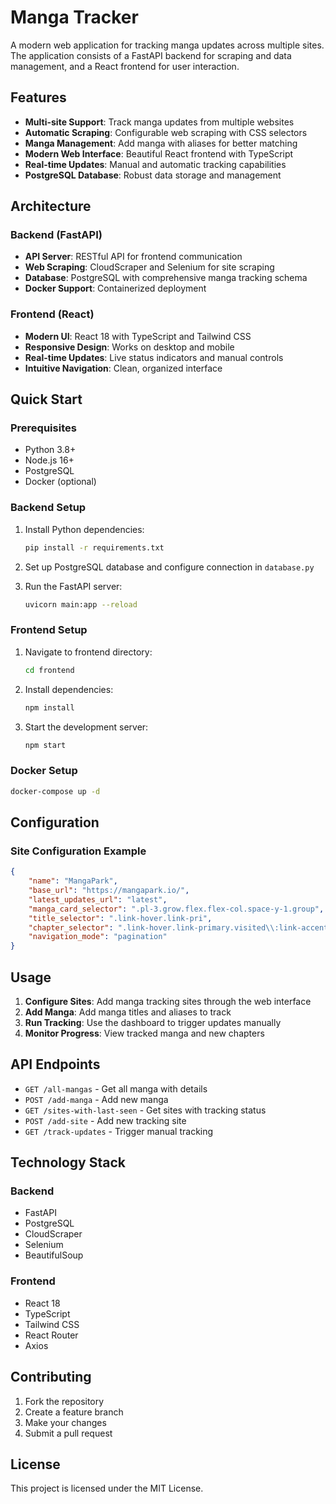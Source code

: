 # Manga Tracker

A modern web application for tracking manga updates across multiple sites. The application consists of a FastAPI backend for scraping and data management, and a React frontend for user interaction.

## Features

- **Multi-site Support**: Track manga updates from multiple websites
- **Automatic Scraping**: Configurable web scraping with CSS selectors
- **Manga Management**: Add manga with aliases for better matching
- **Modern Web Interface**: Beautiful React frontend with TypeScript
- **Real-time Updates**: Manual and automatic tracking capabilities
- **PostgreSQL Database**: Robust data storage and management

## Architecture

### Backend (FastAPI)
- **API Server**: RESTful API for frontend communication
- **Web Scraping**: CloudScraper and Selenium for site scraping
- **Database**: PostgreSQL with comprehensive manga tracking schema
- **Docker Support**: Containerized deployment

### Frontend (React)
- **Modern UI**: React 18 with TypeScript and Tailwind CSS
- **Responsive Design**: Works on desktop and mobile
- **Real-time Updates**: Live status indicators and manual controls
- **Intuitive Navigation**: Clean, organized interface

## Quick Start

### Prerequisites
- Python 3.8+
- Node.js 16+
- PostgreSQL
- Docker (optional)

### Backend Setup

1. Install Python dependencies:
   ```bash
   pip install -r requirements.txt
   ```

2. Set up PostgreSQL database and configure connection in `database.py`

3. Run the FastAPI server:
   ```bash
   uvicorn main:app --reload
   ```

### Frontend Setup

1. Navigate to frontend directory:
   ```bash
   cd frontend
   ```

2. Install dependencies:
   ```bash
   npm install
   ```

3. Start the development server:
   ```bash
   npm start
   ```

### Docker Setup

```bash
docker-compose up -d
```

## Configuration

### Site Configuration Example

```json
{
    "name": "MangaPark",
    "base_url": "https://mangapark.io/",
    "latest_updates_url": "latest",
    "manga_card_selector": ".pl-3.grow.flex.flex-col.space-y-1.group",
    "title_selector": ".link-hover.link-pri",
    "chapter_selector": ".link-hover.link-primary.visited\\:link-accent",
    "navigation_mode": "pagination"
}
```

## Usage

1. **Configure Sites**: Add manga tracking sites through the web interface
2. **Add Manga**: Add manga titles and aliases to track
3. **Run Tracking**: Use the dashboard to trigger updates manually
4. **Monitor Progress**: View tracked manga and new chapters

## API Endpoints

- `GET /all-mangas` - Get all manga with details
- `POST /add-manga` - Add new manga
- `GET /sites-with-last-seen` - Get sites with tracking status
- `POST /add-site` - Add new tracking site
- `GET /track-updates` - Trigger manual tracking

## Technology Stack

### Backend
- FastAPI
- PostgreSQL
- CloudScraper
- Selenium
- BeautifulSoup

### Frontend
- React 18
- TypeScript
- Tailwind CSS
- React Router
- Axios

## Contributing

1. Fork the repository
2. Create a feature branch
3. Make your changes
4. Submit a pull request

## License

This project is licensed under the MIT License.